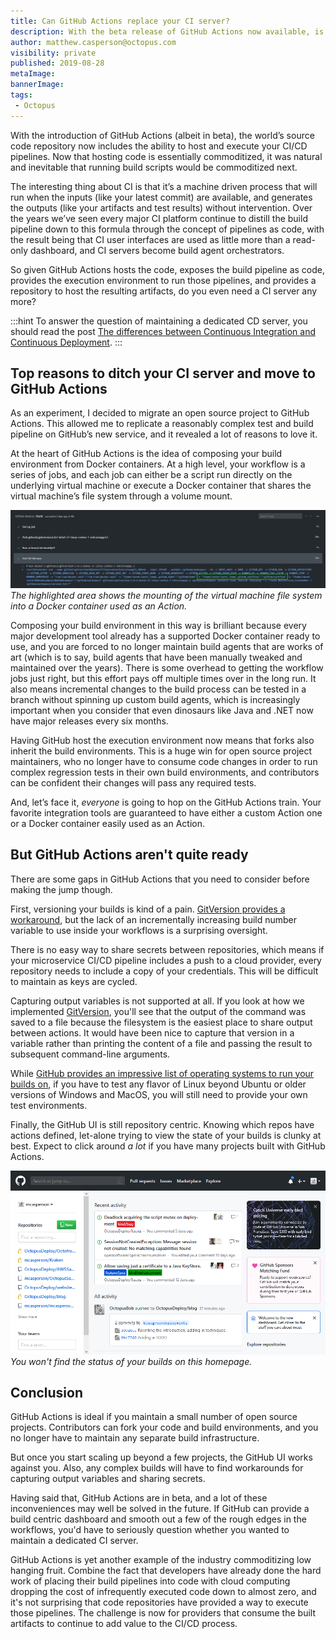 ```yaml
---
title: Can GitHub Actions replace your CI server?
description: With the beta release of GitHub Actions now available, is it time to retire your in house CI server?
author: matthew.casperson@octopus.com
visibility: private
published: 2019-08-28
metaImage:
bannerImage:
tags:
 - Octopus
---
```


With the introduction of GitHub Actions (albeit in beta), the world’s source code repository now includes the ability to host and execute your CI/CD pipelines. Now that hosting code is essentially commoditized, it was natural and inevitable that running build scripts would be commoditized next.

The interesting thing about CI is that it’s a machine driven process that will run when the inputs (like your latest commit) are available, and generates the outputs (like your artifacts and test results) without intervention. Over the years we’ve seen every major CI platform continue to distill the build pipeline down to this formula through the concept of pipelines as code, with the result being that CI user interfaces are used as little more than a read-only dashboard, and CI servers become build agent orchestrators.

So given GitHub Actions hosts the code, exposes the build pipeline as code, provides the execution environment to run those pipelines, and provides a repository to host the resulting artifacts, do you even need a CI server any more?

:::hint
To answer the question of maintaining a dedicated CD server, you should read the post [The differences between Continuous Integration and Continuous Deployment](/blog/2019-08/difference-between-ci-and-cd/index.md).
:::

## Top reasons to ditch your CI server and move to GitHub Actions

As an experiment, I decided to migrate an open source project to GitHub Actions. This allowed me to replicate a reasonably complex test and build pipeline on GitHub’s new service, and it revealed a lot of reasons to love it.

At the heart of GitHub Actions is the idea of composing your build environment from Docker containers. At a high level, your workflow is a series of jobs, and each job can either be a script run directly on the underlying virtual machine or execute a Docker container that shares the virtual machine’s file system through a volume mount.

![](volume-mounting.png "width=500")
*The highlighted area shows the mounting of the virtual machine file system into a Docker container used as an Action.*

Composing your build environment in this way is brilliant because every major development tool already has a supported Docker container ready to use, and you are forced to no longer maintain build agents that are works of art (which is to say, build agents that have been manually tweaked and maintained over the years). There is some overhead to getting the workflow jobs just right, but this effort pays off multiple times over in the long run. It also means incremental changes to the build process can be tested in a branch without spinning up custom build agents, which is increasingly important when you consider that even dinosaurs like Java and .NET now have major releases every six months.

Having GitHub host the execution environment now means that forks also inherit the build environments. This is a huge win for open source project maintainers, who no longer have to consume code changes in order to run complex regression tests in their own build environments, and contributors can be confident their changes will pass any required tests.

And, let’s face it, *everyone* is going to hop on the GitHub Actions train. Your favorite integration tools are guaranteed to have either a custom Action one or a Docker container easily used as an Action.

## But GitHub Actions aren't quite ready

There are some gaps in GitHub Actions that you need to consider before making the jump though.

First, versioning your builds is kind of a pain. [GitVersion provides a workaround](/blog/2019-08/versioning-with-github-actions/index.md), but the lack of an incrementally increasing build number variable to use inside your workflows is a surprising oversight.

There is no easy way to share secrets between repositories, which means if your microservice CI/CD pipeline includes a push to a cloud provider, every repository needs to include a copy of your credentials. This will be difficult to maintain as keys are cycled.

Capturing output variables is not supported at all. If you look at how we implemented [GitVersion](/blog/2019-08/versioning-with-github-actions/index.md), you'll see that the output of the command was saved to a file because the filesystem is the easiest place to share output between actions. It would have been nice to capture that version in a variable rather than printing the content of a file and passing the result to subsequent command-line arguments.

While [GitHub provides an impressive list of operating systems to run your builds on](https://help.github.com/en/articles/virtual-environments-for-github-actions), if you have to test any flavor of Linux beyond Ubuntu or older versions of Windows and MacOS, you will still need to provide your own test environments.

Finally, the GitHub UI is still repository centric. Knowing which repos have actions defined, let-alone trying to view the state of your builds is clunky at best. Expect to click around *a lot* if you have many projects built with GitHub Actions.

![](no-dashboard.png "width=500")
*You won't find the status of your builds on this homepage.*

## Conclusion

GitHub Actions is ideal if you maintain a small number of open source projects. Contributors can fork your code and build environments, and you no longer have to maintain any separate build infrastructure.

But once you start scaling up beyond a few projects, the GitHub UI works against you. Also, any complex builds will have to find workarounds for capturing output variables and sharing secrets.

Having said that, GitHub Actions are in beta, and a lot of these inconveniences may well be solved in the future. If GitHub can provide a build centric dashboard and smooth out a few of the rough edges in the workflows, you'd have to seriously question whether you wanted to maintain a dedicated CI server.

GitHub Actions is yet another example of the industry commoditizing low hanging fruit. Combine the fact that developers have already done the hard work of placing their build pipelines into code with cloud computing dropping the cost of infrequently executed code down to almost zero, and it's not surprising that code repositories have provided a way to execute those pipelines. The challenge is now for providers that consume the built artifacts to continue to add value to the CI/CD process.
